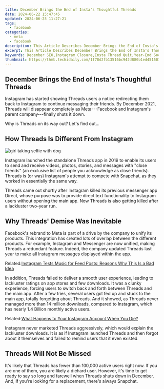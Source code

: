 ```yaml
---
title: December Brings the End of Insta's Thoughtful Threads
date: 2024-06-22 15:47:45
updated: 2024-06-23 11:27:21
tags:
  - facebook
categories:
  - meta
  - facebook
description: This Article Describes December Brings the End of Insta's Thoughtful Threads
excerpt: This Article Describes December Brings the End of Insta's Thoughtful Threads
keywords: December SEO,Instagram Closure,Insta Thread Quit,Year-End Social Trends,End-December Insights,Thoughtful Content Shift,Final Instagram Threads
thumbnail: https://thmb.techidaily.com/1f78d2fb13516bc942d880b1ed451501538b368f9a6b178eea0c04126c8f2280.jpg
---
```


## December Brings the End of Insta's Thoughtful Threads

 Instagram has started showing Threads users a notice redirecting them back to Instagram to continue messaging their friends. By December 2021, Threads will disappear completely as Meta---Facebook and Instagram's parent company---finally shuts it down.

Why is Threads on its way out? Let's find out...

## How Threads Is Different From Instagram

![girl taking selfie with dog](https://static1.makeuseofimages.com/wordpress/wp-content/uploads/2021/11/instagram-selfie.jpg)

 Instagram launched the standalone Threads app in 2019 to enable its users to send and receive videos, photos, stories, and messages with "close friends" (an exclusive list of people you acknowledge as close friends). Threads is (or was) Instagram's attempt to compete with Snapchat, as they worked in essentially the same way.

 Threads came out shortly after Instagram killed its previous messenger app Direct, whose purpose was to provide direct text functionality to Instagram users without opening the main app. Now Threads is also getting killed after a lackluster two-year run.

## Why Threads' Demise Was Inevitable

 Facebook's rebrand to Meta is part of a drive by the company to unify its products. This integration has created lots of overlap between the different products. For example, Instagram and Messenger are now unified, making Threads a redundant feature. Indeed, the company updated Threads last year to make all Instagram messages displayed within the app.

 Related:[Instagram Tests Music for Feed Posts: Reasons Why This Is a Bad Idea](https://www.makeuseof.com/instagram-tests-music-feed-posts-bad-idea-reasons/)

 In addition, Threads failed to deliver a smooth user experience, leading to lackluster ratings on app stores and few downloads. It was a clunky experience, forcing users to switch back and forth between Threads and the main app. After a few tries, several users got fed up and stuck to the main app, totally forgetting about Threads. And it showed, as Threads never managed more than 14 million downloads, compared to Instagram, which has nearly 1.4 Billion monthly active users.

 Related:[What Happens to Your Instagram Account When You Die?](https://www.makeuseof.com/what-happens-to-instagram-when-you-die/)

 Instagram never marketed Threads aggressively, which would explain the lackluster downloads. It is as if Instagram launched Threads and then forgot about it themselves and failed to remind users that it even existed.

## Threads Will Not Be Missed

 It's likely that Threads has fewer than 100,000 active users right now. If you are one of them, you are likely a diehard user. However, it's time to get ready to say so long and farewell when Threads shuts down in December. And, if you're looking for a replacement, there's always Snapchat.


<ins class="adsbygoogle"
     style="display:block"
     data-ad-format="autorelaxed"
     data-ad-client="ca-pub-7571918770474297"
     data-ad-slot="1223367746"></ins>



<ins class="adsbygoogle"
     style="display:block"
     data-ad-client="ca-pub-7571918770474297"
     data-ad-slot="8358498916"
     data-ad-format="auto"
     data-full-width-responsive="true"></ins>
